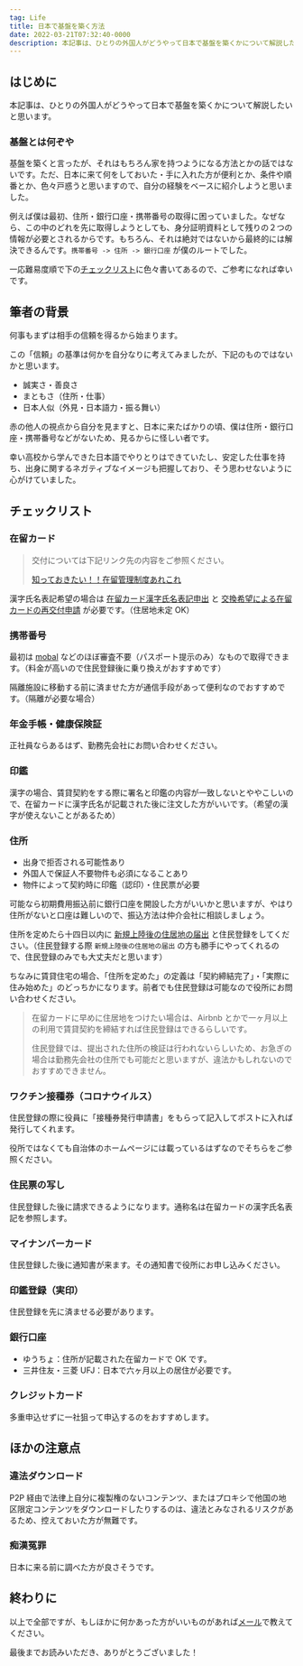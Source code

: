 ```yaml
---
tag: Life
title: 日本で基盤を築く方法
date: 2022-03-21T07:32:40-0000
description: 本記事は、ひとりの外国人がどうやって日本で基盤を築くかについて解説したいと思います。基盤を築くと言ったが、それはもちろん家を持つようになる方法とかの話ではないです。ただ、日本に来て何をしておいた・手に入れた方が便利とか、条件や順番とか、色々戸惑うと思いますので、自分の経験をベースに紹介しようと思いました。
---
```


## はじめに
本記事は、ひとりの外国人がどうやって日本で基盤を築くかについて解説したいと思います。

### 基盤とは何ぞや

基盤を築くと言ったが、それはもちろん家を持つようになる方法とかの話ではないです。ただ、日本に来て何をしておいた・手に入れた方が便利とか、条件や順番とか、色々戸惑うと思いますので、自分の経験をベースに紹介しようと思いました。

例えば僕は最初、住所・銀行口座・携帯番号の取得に困っていました。なぜなら、この中のどれを先に取得しようとしても、身分証明資料として残りの２つの情報が必要とされるからです。もちろん、それは絶対ではないから最終的には解決できるんです。`携帯番号 -> 住所 -> 銀行口座` が僕のルートでした。

一応難易度順で下の[チェックリスト](#チェックリスト)に色々書いてあるので、ご参考になれば幸いです。

## 筆者の背景
何事もまずは相手の信頼を得るから始まります。

この「信頼」の基準は何かを自分なりに考えてみましたが、下記のものではないかと思います。
- 誠実さ・善良さ
- まともさ（住所・仕事）
- 日本人似（外見・日本語力・振る舞い）

赤の他人の視点から自分を見ますと、日本に来たばかりの頃、僕は住所・銀行口座・携帯番号などがないため、見るからに怪しい者です。

幸い高校から学んできた日本語でやりとりはできていたし、安定した仕事を持ち、出身に関するネガティブなイメージも把握しており、そう思わせないように心がけていました。

## チェックリスト

### 在留カード
> 交付については下記リンク先の内容をご参照ください。
>
> [知っておきたい！！在留管理制度あれこれ](https://www.moj.go.jp/isa/publications/materials/newimmiact_4_q-and-a_page2.html)

漢字氏名表記希望の場合は [在留カード漢字氏名表記申出](https://www.moj.go.jp/isa/applications/procedures/nyuukokukanri10_00019.html) と [交換希望による在留カードの再交付申請](https://www.moj.go.jp/isa/applications/procedures/nyuukokukanri10_00013.html) が必要です。（住居地未定 OK）

### 携帯番号
最初は [mobal](https://www.mobal.com) などのほぼ審査不要（パスポート提示のみ）なもので取得できます。（料金が高いので住民登録後に乗り換えがおすすめです）

隔離施設に移動する前に済ませた方が通信手段があって便利なのでおすすめです。（隔離が必要な場合）

### 年金手帳・健康保険証
正社員ならあるはず、勤務先会社にお問い合わせください。

### 印鑑
漢字の場合、賃貸契約をする際に署名と印鑑の内容が一致しないとややこしいので、在留カードに漢字氏名が記載された後に注文した方がいいです。（希望の漢字が使えないことがあるため）

### 住所
- 出身で拒否される可能性あり
- 外国人で保証人不要物件も必須になることあり
- 物件によって契約時に印鑑（認印）・住民票が必要

可能なら初期費用振込前に銀行口座を開設した方がいいかと思いますが、やはり住所がないと口座は難しいので、振込方法は仲介会社に相談しましょう。

住所を定めたら十四日以内に [新規上陸後の住居地の届出](https://www.moj.go.jp/isa/applications/procedures/nyuukokukanri10_00021.html) と住民登録をしてください。（住民登録する際 `新規上陸後の住居地の届出` の方も勝手にやってくれるので、住民登録のみでも大丈夫だと思います）

ちなみに賃貸住宅の場合、「住所を定めた」の定義は「契約締結完了」・「実際に住み始めた」のどっちかになります。前者でも住民登録は可能なので役所にお問い合わせください。

> 在留カードに早めに住居地をつけたい場合は、Airbnb とかで一ヶ月以上の利用で賃貸契約を締結すれば住民登録はできるらしいです。
> 
> 住民登録では、提出された住所の検証は行われないらしいため、お急ぎの場合は勤務先会社の住所でも可能だと思いますが、違法かもしれないのでおすすめできません。

### ワクチン接種券（コロナウイルス）
住民登録の際に役員に「接種券発行申請書」をもらって記入してポストに入れば発行してくれます。

役所ではなくても自治体のホームページには載っているはずなのでそちらをご参照ください。

### 住民票の写し
住民登録した後に請求できるようになります。通称名は在留カードの漢字氏名表記を参照します。

### マイナンバーカード
住民登録した後に通知書が来ます。その通知書で役所にお申し込みください。

### 印鑑登録（実印）
住民登録を先に済ませる必要があります。

### 銀行口座
- ゆうちょ：住所が記載された在留カードで OK です。
- 三井住友・三菱 UFJ：日本で六ヶ月以上の居住が必要です。

### クレジットカード
多重申込せずに一社狙って申込するのをおすすめします。

## ほかの注意点

### 違法ダウンロード
P2P 経由で法律上自分に複製権のないコンテンツ、またはプロキシで他国の地区限定コンテンツをダウンロードしたりするのは、違法とみなされるリスクがあるため、控えておいた方が無難です。

### 痴漢冤罪
日本に来る前に調べた方が良さそうです。

## 終わりに
以上で全部ですが、もしほかに何かあった方がいいものがあれば[メール](mailto:tatsuzoaraki@gmail.com)で教えてください。

最後までお読みいただき、ありがとうございました！